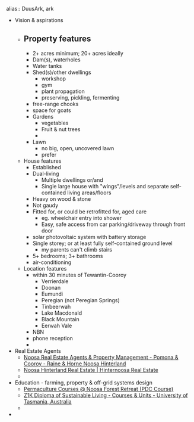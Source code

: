 alias:: DuusArk, ark

- Vision & aspirations
	- Property features
		-
		- 2+ acres minimum; 20+ acres ideally
		- Dam(s), waterholes
		- Water tanks
		- Shed(s)/other dwellings
			- workshop
			- gym
			- plant propagation
			- preserving, pickling, fermenting
		- free-range chooks
		- space for goats
		- Gardens
			- vegetables
			- Fruit & nut trees
			-
		- Lawn
			- no big, open, uncovered lawn
			- prefer
	- House features
		- Established
		- Dual-living
			- Multiple dwellings or/and
			- Single large house with "wings"/levels and separate self-contained living areas/floors
		- Heavy on wood & stone
		- Not gaudy
		- Fitted for, or could be retrofitted for, aged care
			- eg. wheelchair entry into shower
			- Easy, safe access from car parking/driveway through front door
		- solar photovoltaic system with battery storage
		- Single storey; or at least fully self-contained ground level
			- my parents can't climb stairs
		- 5+ bedrooms; 3+ bathrooms
		- air-conditioning
	- Location features
		- within 30 minutes of Tewantin-Cooroy
			- Verrierdale
			- Doonan
			- Eumundi
			- Peregian (not Peregian Springs)
			- Tinbeerwah
			- Lake Macdonald
			- Black Mountain
			- Eerwah Vale
		- NBN
		- phone reception
		-
- Real Estate Agents
	- [Noosa Real Estate Agents & Property Management - Pomona & Cooroy - Raine & Horne Noosa Hinterland](https://www.raineandhorne.com.au/noosahinterland)
	- [Noosa Hinterland Real Estate | Hinternoosa Real Estate](https://hinternoosa.com.au/)
	-
- Education - farming, property & off-grid systems design
	- [Permaculture Courses @ Noosa Forest Retreat (PDC Course)](https://permaculturecoursequeensland.com.au/)
	- [Z1K Diploma of Sustainable Living - Courses & Units - University of Tasmania, Australia](https://www.utas.edu.au/courses/cse/courses/z1k-diploma-of-sustainable-living)
	-
-